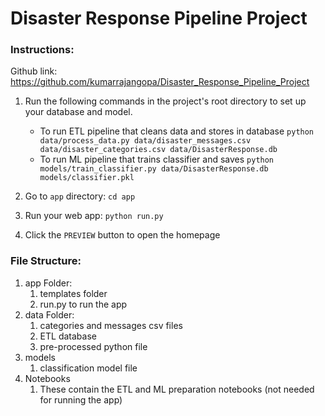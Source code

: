 # Disaster Response Pipeline Project

### Instructions:
Github link: https://github.com/kumarrajangopa/Disaster_Response_Pipeline_Project
1. Run the following commands in the project's root directory to set up your database and model.

    - To run ETL pipeline that cleans data and stores in database
        `python data/process_data.py data/disaster_messages.csv data/disaster_categories.csv data/DisasterResponse.db`
    - To run ML pipeline that trains classifier and saves
        `python models/train_classifier.py data/DisasterResponse.db models/classifier.pkl`

2. Go to `app` directory: `cd app`

3. Run your web app: `python run.py`

4. Click the `PREVIEW` button to open the homepage

### File Structure:
1. app Folder:
   1. templates folder
   2. run.py to run the app
2. data Folder:
   1. categories and messages csv files
   2. ETL database
   3. pre-processed python file
3. models
   1. classification model file
4. Notebooks
   1. These contain the ETL and ML preparation notebooks (not needed for running the app)

